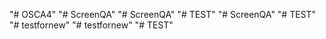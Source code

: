 "# OSCA4" 
"# ScreenQA" 
"# ScreenQA" 
"# TEST" 
"# ScreenQA" 
"# TEST" 
"# testfornew" 
"# testfornew" 
"# TEST" 
